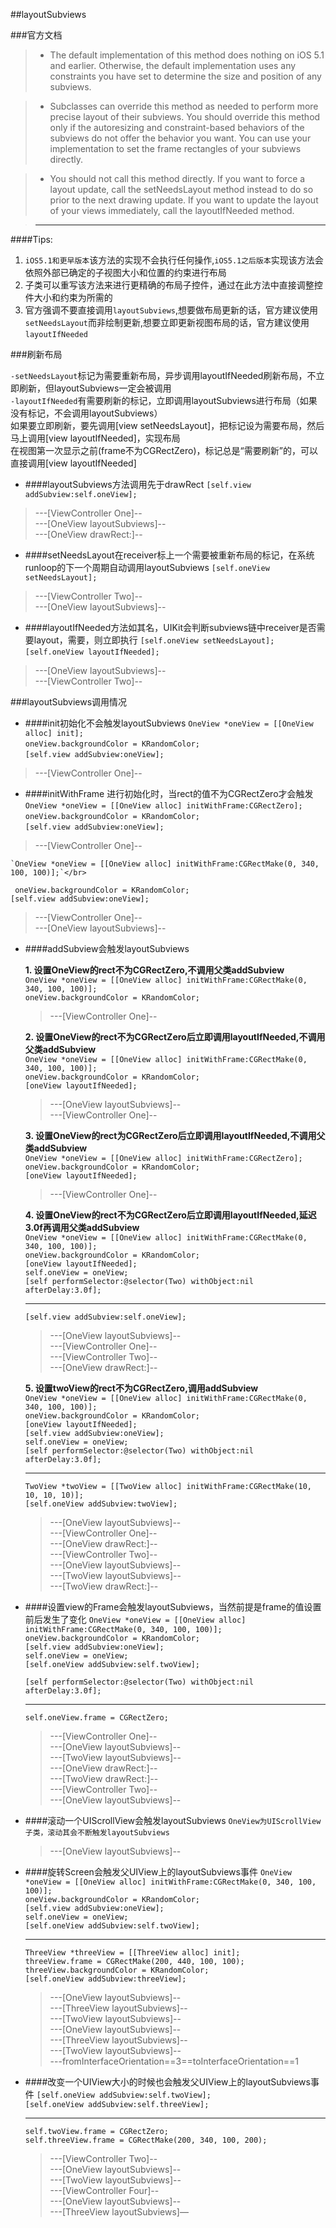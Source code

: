 ##layoutSubviews

###官方文档

>* The default implementation of this method does nothing on iOS 5.1 and earlier. Otherwise, the default implementation uses any constraints you have set to determine the size and position of any subviews.

>* Subclasses can override this method as needed to perform more precise layout of their subviews. You should override this method only if the autoresizing and constraint-based behaviors of the subviews do not offer the behavior you want. You can use your implementation to set the frame rectangles of your subviews directly.

>* You should not call this method directly. If you want to force a layout update, call the setNeedsLayout method instead to do so prior to the next drawing update. If you want to update the layout of your views immediately, call the layoutIfNeeded method.

>---
####Tips:
1. `iOS5.1和更早版本`该方法的实现不会执行任何操作,`iOS5.1之后版本`实现该方法会依照外部已确定的子视图大小和位置的约束进行布局
2. 子类可以重写该方法来进行更精确的布局子控件，通过在此方法中直接调整控件大小和约束为所需的
3. 官方强调不要直接调用`layoutSubviews`,想要做布局更新的话，官方建议使用`setNeedsLayout`而非绘制更新,想要立即更新视图布局的话，官方建议使用`layoutIfNeeded`

###刷新布局

`-setNeedsLayout`标记为需要重新布局，异步调用layoutIfNeeded刷新布局，不立即刷新，但layoutSubviews一定会被调用</br>
`-layoutIfNeeded`有需要刷新的标记，立即调用layoutSubviews进行布局（如果没有标记，不会调用layoutSubviews）</br>
如果要立即刷新，要先调用[view setNeedsLayout]，把标记设为需要布局，然后马上调用[view layoutIfNeeded]，实现布局</br>
在视图第一次显示之前(frame不为CGRectZero)，标记总是“需要刷新”的，可以直接调用[view layoutIfNeeded]

* ####layoutSubviews方法调用先于drawRect
`[self.view addSubview:self.oneView];`
> ---[ViewController One]--</br>
> ---[OneView layoutSubviews]--</br>
> ---[OneView drawRect:]--

* ####setNeedsLayout在receiver标上一个需要被重新布局的标记，在系统runloop的下一个周期自动调用layoutSubviews
`[self.oneView setNeedsLayout];`
> ---[ViewController Two]--</br>
> ---[OneView layoutSubviews]--

* ####layoutIfNeeded方法如其名，UIKit会判断subviews链中receiver是否需要layout，需要，则立即执行
`[self.oneView setNeedsLayout];`</br>
`[self.oneView layoutIfNeeded];`
>---[OneView layoutSubviews]--</br>
>---[ViewController Two]--

###layoutSubviews调用情况

* ####init初始化不会触发layoutSubviews
`OneView *oneView = [[OneView alloc] init];`</br>
`oneView.backgroundColor = KRandomColor;`</br>
`[self.view addSubview:oneView];`
>---[ViewController One]--

* ####initWithFrame 进行初始化时，当rect的值不为CGRectZero才会触发
`OneView *oneView = [[OneView alloc] initWithFrame:CGRectZero];`</br>
 `oneView.backgroundColor = KRandomColor;`</br>
 `[self.view addSubview:oneView];`
>---[ViewController One]--

	`OneView *oneView = [[OneView alloc] initWithFrame:CGRectMake(0, 340, 100, 100)];`</br>
` oneView.backgroundColor = KRandomColor;`</br>
`[self.view addSubview:oneView];`
>---[ViewController One]--</br>
>---[OneView layoutSubviews]--
    
* ####addSubview会触发layoutSubviews

	__1. 设置OneView的rect不为CGRectZero,不调用父类addSubview</br>__
	`OneView *oneView = [[OneView alloc] initWithFrame:CGRectMake(0, 340, 100, 100)];`</br>
    `oneView.backgroundColor = KRandomColor;`
    
    >---[ViewController One]--
    
	__2. 设置OneView的rect不为CGRectZero后立即调用layoutIfNeeded,不调用父类addSubview</br>__
	`OneView *oneView = [[OneView alloc] initWithFrame:CGRectMake(0, 340, 100, 100)];`</br>
    `oneView.backgroundColor = KRandomColor;`<br>
    `[oneView layoutIfNeeded];`
    
    >---[OneView layoutSubviews]--</br>
	>---[ViewController One]--
	
	__3. 设置OneView的rect为CGRectZero后立即调用layoutIfNeeded,不调用父类addSubview</br>__
	`OneView *oneView = [[OneView alloc] initWithFrame:CGRectZero];`</br>
	`oneView.backgroundColor = KRandomColor;`</br>
    `[oneView layoutIfNeeded];`
    
    >---[ViewController One]--
    
    __4. 设置OneView的rect不为CGRectZero后立即调用layoutIfNeeded,延迟3.0f再调用父类addSubview</br>__
    `OneView *oneView = [[OneView alloc] initWithFrame:CGRectMake(0, 340, 100, 100)];`</br>
    `oneView.backgroundColor = KRandomColor;`</br>
    `[oneView layoutIfNeeded];`</br>
    `self.oneView = oneView;`</br>
    `[self performSelector:@selector(Two) withObject:nil afterDelay:3.0f];`
    
    ---
    `[self.view addSubview:self.oneView];`
    
    >---[OneView layoutSubviews]--</br>
	>---[ViewController One]--</br>
	>---[ViewController Two]--</br>
	>---[OneView drawRect:]--

	__5. 设置twoView的rect不为CGRectZero,调用addSubview</br>__
	`OneView *oneView = [[OneView alloc] initWithFrame:CGRectMake(0, 340, 100, 100)];`</br>
    `oneView.backgroundColor = KRandomColor;`</br>
    `[oneView layoutIfNeeded];`</br>
    `[self.view addSubview:oneView];`</br>
    `self.oneView = oneView;`</br>
    `[self performSelector:@selector(Two) withObject:nil afterDelay:3.0f];`</br>
    
    ---
    `TwoView *twoView = [[TwoView alloc] initWithFrame:CGRectMake(10, 10, 10, 10)];`</br>
    `[self.oneView addSubview:twoView];`</br>
    
    >---[OneView layoutSubviews]--</br>
	>---[ViewController One]--</br>
	>---[OneView drawRect:]--</br>
	>---[ViewController Two]--</br>
	>---[OneView layoutSubviews]--</br>
	>---[TwoView layoutSubviews]--</br>
	>---[TwoView drawRect:]--</br>

* ####设置view的Frame会触发layoutSubviews，当然前提是frame的值设置前后发生了变化
	`OneView *oneView = [[OneView alloc] initWithFrame:CGRectMake(0, 340, 100, 100)];`</br>
    `oneView.backgroundColor = KRandomColor;`</br>
    `[self.view addSubview:oneView];`</br>
    `self.oneView = oneView;`</br>
    `[self.oneView addSubview:self.twoView];`</br>
    
    `[self performSelector:@selector(Two) withObject:nil afterDelay:3.0f];`</br>
    
    ---
    `self.oneView.frame = CGRectZero;`
    
    >---[ViewController One]--</br>
	>---[OneView layoutSubviews]--</br>
	>---[TwoView layoutSubviews]--</br>
	>---[OneView drawRect:]--</br>
	>---[TwoView drawRect:]--</br>
	>---[ViewController Two]--</br>
	>---[OneView layoutSubviews]--
	
* ####滚动一个UIScrollView会触发layoutSubviews
	`OneView为UIScrollView子类，滚动其会不断触发layoutSubviews`
	
	>---[OneView layoutSubviews]--
* ####旋转Screen会触发父UIView上的layoutSubviews事件
	`OneView *oneView = [[OneView alloc] initWithFrame:CGRectMake(0, 340, 100, 100)];`</br>
    `oneView.backgroundColor = KRandomColor;`</br>
    `[self.view addSubview:oneView];`</br>
    `self.oneView = oneView;`</br>
    `[self.oneView addSubview:self.twoView];`</br>
    
    ---
    `ThreeView *threeView = [[ThreeView alloc] init];`</br>
    `threeView.frame = CGRectMake(200, 440, 100, 100);`</br>
    `threeView.backgroundColor = KRandomColor;`</br>
    `[self.oneView addSubview:threeView];`
    
    >---[OneView layoutSubviews]--</br>
	>---[ThreeView layoutSubviews]--</br>
	>---[TwoView layoutSubviews]--</br>
	>---[OneView layoutSubviews]--</br>
	>---[ThreeView layoutSubviews]--</br>
	>---[TwoView layoutSubviews]--	</br>
	>---fromInterfaceOrientation==3==toInterfaceOrientation==1
	
* ####改变一个UIView大小的时候也会触发父UIView上的layoutSubviews事件
	`[self.oneView addSubview:self.twoView];`</br>
	`[self.oneView addSubview:self.threeView];`</br>
	
	---
	`self.twoView.frame = CGRectZero;`</br>
	`self.threeView.frame = CGRectMake(200, 340, 100, 200);`
	
	>---[ViewController Two]--</br>
	>---[OneView layoutSubviews]--</br>
	>---[TwoView layoutSubviews]--</br>
	>---[ViewController Four]--</br>
	>---[OneView layoutSubviews]--</br>
	>---[ThreeView layoutSubviews]—

